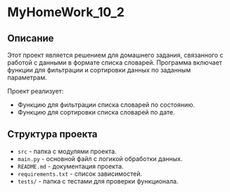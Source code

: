 # MyHomeWork_10_2

## Описание

Этот проект является решением для домашнего задания, связанного с работой с данными в формате списка словарей. Программа включает функции для фильтрации и сортировки данных по заданным параметрам.

Проект реализует:
- Функцию для фильтрации списка словарей по состоянию.
- Функцию для сортировки списка словарей по дате.

## Структура проекта

- `src` - папка с модулями проекта.
- `main.py` - основной файл с логикой обработки данных.
- `README.md` - документация проекта.
- `requirements.txt` - список зависимостей.
- `tests/` - папка с тестами для проверки функционала.
